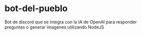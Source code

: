# bot-del-pueblo
Bot de discord que se integra con la IA de OpenAI para responder preguntas o generar imagenes utilizando NodeJS
